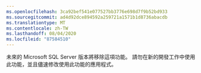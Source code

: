 ```yaml
---
ms.openlocfilehash: 3ca92bef541e077527bb3776e698d7f9b52bd933
ms.sourcegitcommit: ad4d92dce894592a259721a1571b1d8736abacdb
ms.translationtype: MT
ms.contentlocale: zh-TW
ms.lasthandoff: 08/04/2020
ms.locfileid: "87584510"
---
```

未來的 Microsoft SQL Server 版本將移除這項功能。 請勿在新的開發工作中使用此功能，並且儘速修改使用此功能的應用程式。
